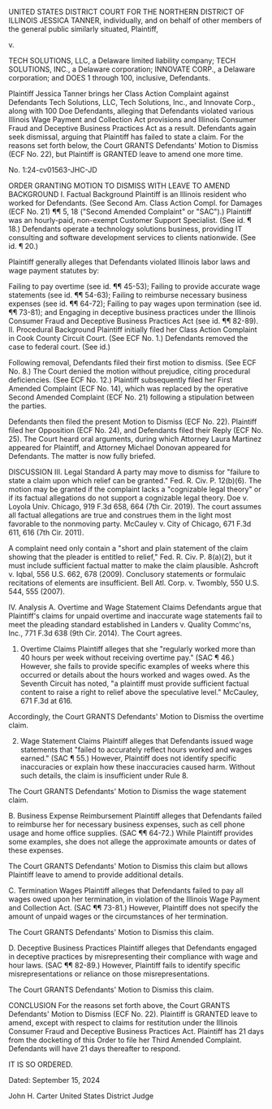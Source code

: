 UNITED STATES DISTRICT COURT FOR THE NORTHERN DISTRICT OF ILLINOIS
JESSICA TANNER, individually, and on behalf of other members of the general public similarly situated,
Plaintiff,

v.

TECH SOLUTIONS, LLC, a Delaware limited liability company; TECH SOLUTIONS, INC., a Delaware corporation; INNOVATE CORP., a Delaware corporation; and DOES 1 through 100, inclusive,
Defendants.

Plaintiff Jessica Tanner brings her Class Action Complaint against Defendants Tech Solutions, LLC, Tech Solutions, Inc., and Innovate Corp., along with 100 Doe Defendants, alleging that Defendants violated various Illinois Wage Payment and Collection Act provisions and Illinois Consumer Fraud and Deceptive Business Practices Act as a result. Defendants again seek dismissal, arguing that Plaintiff has failed to state a claim. For the reasons set forth below, the Court GRANTS Defendants' Motion to Dismiss (ECF No. 22), but Plaintiff is GRANTED leave to amend one more time.

No. 1:24-cv01563-JHC-JD

ORDER GRANTING MOTION TO DISMISS WITH LEAVE TO AMEND
BACKGROUND
I. Factual Background
Plaintiff is an Illinois resident who worked for Defendants. (See Second Am. Class Action Compl. for Damages (ECF No. 21) ¶¶ 5, 18 ("Second Amended Complaint" or "SAC").) Plaintiff was an hourly-paid, non-exempt Customer Support Specialist. (See id. ¶ 18.) Defendants operate a technology solutions business, providing IT consulting and software development services to clients nationwide. (See id. ¶ 20.)

Plaintiff generally alleges that Defendants violated Illinois labor laws and wage payment statutes by:

Failing to pay overtime (see id. ¶¶ 45-53);
Failing to provide accurate wage statements (see id. ¶¶ 54-63);
Failing to reimburse necessary business expenses (see id. ¶¶ 64-72);
Failing to pay wages upon termination (see id. ¶¶ 73-81); and
Engaging in deceptive business practices under the Illinois Consumer Fraud and Deceptive Business Practices Act (see id. ¶¶ 82-89).
II. Procedural Background
Plaintiff initially filed her Class Action Complaint in Cook County Circuit Court. (See ECF No. 1.) Defendants removed the case to federal court. (See id.)

Following removal, Defendants filed their first motion to dismiss. (See ECF No. 8.) The Court denied the motion without prejudice, citing procedural deficiencies. (See ECF No. 12.) Plaintiff subsequently filed her First Amended Complaint (ECF No. 14), which was replaced by the operative Second Amended Complaint (ECF No. 21) following a stipulation between the parties.

Defendants then filed the present Motion to Dismiss (ECF No. 22). Plaintiff filed her Opposition (ECF No. 24), and Defendants filed their Reply (ECF No. 25). The Court heard oral arguments, during which Attorney Laura Martinez appeared for Plaintiff, and Attorney Michael Donovan appeared for Defendants. The matter is now fully briefed.

DISCUSSION
III. Legal Standard
A party may move to dismiss for "failure to state a claim upon which relief can be granted." Fed. R. Civ. P. 12(b)(6). The motion may be granted if the complaint lacks a "cognizable legal theory" or if its factual allegations do not support a cognizable legal theory. Doe v. Loyola Univ. Chicago, 919 F.3d 658, 664 (7th Cir. 2019). The court assumes all factual allegations are true and construes them in the light most favorable to the nonmoving party. McCauley v. City of Chicago, 671 F.3d 611, 616 (7th Cir. 2011).

A complaint need only contain a "short and plain statement of the claim showing that the pleader is entitled to relief," Fed. R. Civ. P. 8(a)(2), but it must include sufficient factual matter to make the claim plausible. Ashcroft v. Iqbal, 556 U.S. 662, 678 (2009). Conclusory statements or formulaic recitations of elements are insufficient. Bell Atl. Corp. v. Twombly, 550 U.S. 544, 555 (2007).

IV. Analysis
A. Overtime and Wage Statement Claims
Defendants argue that Plaintiff's claims for unpaid overtime and inaccurate wage statements fail to meet the pleading standard established in Landers v. Quality Commc'ns, Inc., 771 F.3d 638 (9th Cir. 2014). The Court agrees.

1. Overtime Claims
Plaintiff alleges that she "regularly worked more than 40 hours per week without receiving overtime pay." (SAC ¶ 46.) However, she fails to provide specific examples of weeks where this occurred or details about the hours worked and wages owed. As the Seventh Circuit has noted, "a plaintiff must provide sufficient factual content to raise a right to relief above the speculative level." McCauley, 671 F.3d at 616.

Accordingly, the Court GRANTS Defendants' Motion to Dismiss the overtime claim.

2. Wage Statement Claims
Plaintiff alleges that Defendants issued wage statements that "failed to accurately reflect hours worked and wages earned." (SAC ¶ 55.) However, Plaintiff does not identify specific inaccuracies or explain how these inaccuracies caused harm. Without such details, the claim is insufficient under Rule 8.

The Court GRANTS Defendants' Motion to Dismiss the wage statement claim.

B. Business Expense Reimbursement
Plaintiff alleges that Defendants failed to reimburse her for necessary business expenses, such as cell phone usage and home office supplies. (SAC ¶¶ 64-72.) While Plaintiff provides some examples, she does not allege the approximate amounts or dates of these expenses.

The Court GRANTS Defendants' Motion to Dismiss this claim but allows Plaintiff leave to amend to provide additional details.

C. Termination Wages
Plaintiff alleges that Defendants failed to pay all wages owed upon her termination, in violation of the Illinois Wage Payment and Collection Act. (SAC ¶¶ 73-81.) However, Plaintiff does not specify the amount of unpaid wages or the circumstances of her termination.

The Court GRANTS Defendants' Motion to Dismiss this claim.

D. Deceptive Business Practices
Plaintiff alleges that Defendants engaged in deceptive practices by misrepresenting their compliance with wage and hour laws. (SAC ¶¶ 82-89.) However, Plaintiff fails to identify specific misrepresentations or reliance on those misrepresentations.

The Court GRANTS Defendants' Motion to Dismiss this claim.

CONCLUSION
For the reasons set forth above, the Court GRANTS Defendants' Motion to Dismiss (ECF No. 22). Plaintiff is GRANTED leave to amend, except with respect to claims for restitution under the Illinois Consumer Fraud and Deceptive Business Practices Act. Plaintiff has 21 days from the docketing of this Order to file her Third Amended Complaint. Defendants will have 21 days thereafter to respond.

IT IS SO ORDERED.

Dated: September 15, 2024

John H. Carter
United States District Judge